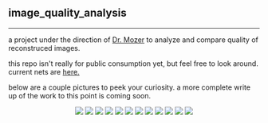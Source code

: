 ## image_quality_analysis
---
a project under the direction of [Dr. Mozer](http://www.cs.colorado.edu/~mozer/index.php) to analyze and compare quality of reconstruced images. 

this repo isn't really for public consumption yet, but feel free to look around. current nets are [here.](https://github.com/michaelneuder/image_quality_analysis/tree/master/bin/nets/wip)

below are a couple pictures to peek your curiosity. a more complete write up of the work to this point is coming soon. 

<p align="center">
  <img src="https://github.com/michaelneuder/image_quality_analysis/blob/master/img/tt_data_sample.png"/>
  <img src="https://github.com/michaelneuder/image_quality_analysis/blob/master/img/compare_ssim.png"/>
  <img src="https://github.com/michaelneuder/image_quality_analysis/blob/master/img/single_patch.png"/>
  <img src="https://github.com/michaelneuder/image_quality_analysis/blob/master/img/human_pref.png"/>
  <img src="https://github.com/michaelneuder/image_quality_analysis/blob/master/img/human_judge2.png"/>
  <img src="https://github.com/michaelneuder/image_quality_analysis/blob/master/img/down_sample.png"/>
  <img src="https://github.com/michaelneuder/image_quality_analysis/blob/master/img/contrast_structure_data_sample.png"/>
   <img src="https://github.com/michaelneuder/image_quality_analysis/blob/master/img/contrast_structure_data_sample_red1.png"/>
   <img src="https://github.com/michaelneuder/image_quality_analysis/blob/master/img/contrast_structure_data_sample_red2.png"/>
<img src="https://github.com/michaelneuder/image_quality_analysis/blob/master/img/luminance_data_sample.png"/>
<img src="https://github.com/michaelneuder/image_quality_analysis/blob/master/img/luminance_data_sample_red2.png"/>
<img src="https://github.com/michaelneuder/image_quality_analysis/blob/master/img/c_s_cxs.png"/>
</p>
